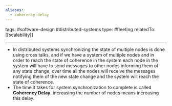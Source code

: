 ```yaml
---
aliases:
  - coherency-delay
---
```


tags: #software-design #distributed-systems 
type: #fleeting 
relatedTo: [[scalability]]

----
- In distributed systems synchronizing the state of multiple nodes is done using cross talks, and if we have a system of multiple nodes and in order to reach the state of coherence in the system each node in the system will have to send messages to other nodes informing them of any state change, over time all the nodes will receive the messages notifying them of the new state change and the system will reach the state of coherence.
- The time it takes for system synchronization to complete is called **Coherency Delay**. increasing the number of nodes means increasing this delay.
